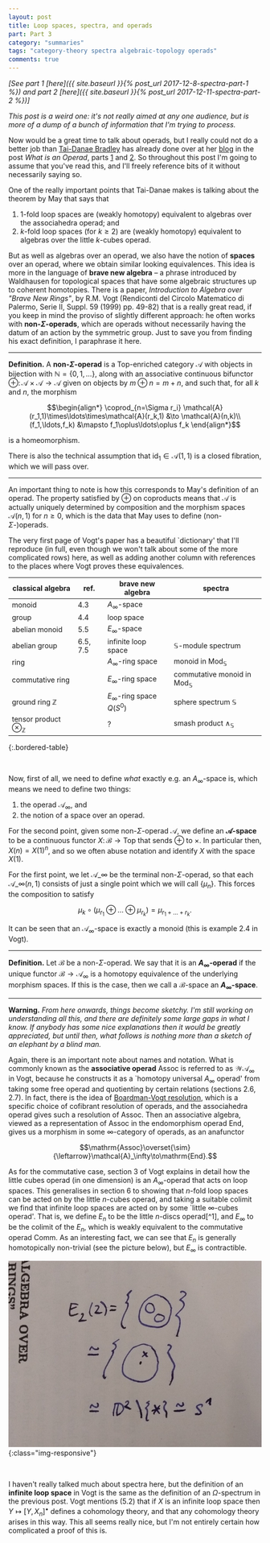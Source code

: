 ```yaml
---
layout: post
title: Loop spaces, spectra, and operads
part: Part 3
category: "summaries"
tags: "category-theory spectra algebraic-topology operads"
comments: true
---
```



_[See part 1 [here]({{ site.baseurl }}{% post_url 2017-12-8-spectra-part-1 %}) and part 2 [here]({{ site.baseurl }}{% post_url 2017-12-11-spectra-part-2 %})]_

_This post is a weird one: it's not really aimed at any one audience, but is more of a dump of a bunch of information that I'm trying to process._

Now would be a great time to talk about operads, but I really could not do a better job than [Tai-Danae Bradley](https://twitter.com/math3ma) has already done over at her [blog](http://www.math3ma.com) in the post _What is an Operad_, parts [1](http://www.math3ma.com/mathema/2017/10/23/what-is-an-operad-part-1) and [2](http://www.math3ma.com/mathema/2017/10/30/what-is-an-operad-part-2).
So throughout this post I'm going to assume that you've read this, and I'll freely reference bits of it without necessarily saying so.

<!--more-->

One of the really important points that Tai-Danae makes is talking about the theorem by May that says that

1. $1$-fold loop spaces are (weakly homotopy) equivalent to algebras over the associahedra operad; and
2. $k$-fold loop spaces (for $k\geqslant2$) are (weakly homotopy) equivalent to algebras over the little $k$-cubes operad.

But as well as algebras over an operad, we also have the notion of **spaces** over an operad, where we obtain similar looking equivalences.
This idea is more in the language of **brave new algebra** – a phrase introduced by Waldhausen for topological spaces that have some algebraic structures up to coherent homotopies.
There is a paper, _Introduction to Algebra over "Brave New Rings"_, by R.M. Vogt (Rendiconti del Circolo Matematico di Palermo, Serie II, Suppl. 59 (1999) pp. 49-82) that is a really great read, if you keep in mind the proviso of slightly different approach: he often works with **non-$\Sigma$-operads**, which are operads without necessarily having the datum of an action by the symmetric group.
Just to save you from finding his exact definition, I paraphrase it here.

---

**Definition.** A **non-$\Sigma$-operad** is a $\mathsf{Top}$-enriched category $\mathcal{A}$ with objects in bijection with $\mathbb{N}=\{0,1,\ldots\}$, along with an associative continuous bifunctor $\oplus\colon\mathcal{A}\times\mathcal{A}\to\mathcal{A}$ given on objects by $m\oplus n=m+n$, and such that, for all $k$ and $n$, the morphism

$$\begin{align*}
    \coprod_{n=\Sigma r_i} \mathcal{A}(r_1,1)\times\ldots\times\mathcal{A}(r_k,1) &\to \mathcal{A}(n,k)\\
    (f_1,\ldots,f_k) &\mapsto f_1\oplus\ldots\oplus f_k
\end{align*}$$

is a homeomorphism.

There is also the technical assumption that $\mathrm{id}_1\in\mathcal{A}(1,1)$ is a closed fibration, which we will pass over.

---

An important thing to note is how this corresponds to May's definition of an operad.
The property satisfied by $\oplus$ on coproducts means that $\mathcal{A}$ is actually uniquely determined by composition and the morphism spaces $\mathcal{A}(n,1)$ for $n\geqslant0$, which is the data that May uses to define (non-$\Sigma$-)operads.

The very first page of Vogt's paper has a beautiful `dictionary' that I'll reproduce (in full, even though we won't talk about some of the more complicated rows) here, as well as adding another column with references to the places where Vogt proves these equivalences.

| classical algebra | ref. | brave new algebra | spectra |
| ----------------- | ---- | ----------------- | ------- |
| monoid | 4.3 | $A_\infty$-space | |
| group | 4.4 | loop space | |
| abelian monoid | 5.5 | $E_\infty$-space | |
| abelian group | 6.5, 7.5 | infinite loop space | $\mathbb{S}$-module spectrum |
| ring | | $A_\infty$-ring space | monoid in $\mathsf{Mod}_\mathbb{S}$ |
| commutative ring | | $E_\infty$-ring space | commutative monoid in $\mathsf{Mod}_\mathbb{S}$ |
| ground ring $\mathbb{Z}$ | | $E_\infty$-ring space $Q(S^0)$ | sphere spectrum $\mathbb{S}$ |
| tensor product $\otimes_\mathbb{Z}$ | | ? | smash product $\wedge_\mathbb{S}$ |
{:.bordered-table}

&nbsp;

Now, first of all, we need to define _what_ exactly e.g. an $A_\infty$-space is, which means we need to define two things:

1. the operad $\mathcal{A}_\infty$, and
2. the notion of a space over an operad.

For the second point, given some non-$\Sigma$-operad $\mathcal{A}$, we define an **$\mathcal{A}$-space** to be a continuous functor $X\colon\mathcal{B}\to\mathsf{Top}$ that sends $\oplus$ to $\times$.
In particular then, $X(n)=X(1)^n$, and so we often abuse notation and identify $X$ with the space $X(1)$.

For the first point, we let $\mathcal{A}\_\infty$ be the terminal non-$\Sigma$-operad, so that each $\mathcal{A}\_\infty(n,1)$ consists of just a single point which we will call {$\mu_n$}.
This forces the composition to satisfy

$$\mu_k\circ(\mu_{r_1}\oplus\ldots\oplus\mu_{r_k}) = \mu_{r_1+\ldots+r_k}.$$

It can be seen that an $\mathcal{A}_\infty$-space is exactly a monoid (this is example 2.4 in Vogt).

---

**Definition.** Let $\mathcal{B}$ be a non-$\Sigma$-operad.
We say that it is an **$A_\infty$-operad** if the unique functor $\mathcal{B}\to\mathcal{A}_\infty$ is a homotopy equivalence of the underlying morphism spaces.
If this is the case, then we call a $\mathcal{B}$-space an **$A_\infty$-space**.

---

**Warning.** _From here onwards, things become sketchy._
_I'm still working on understanding all this, and there are definitely some large gaps in what I know._
_If anybody has some nice explanations then it would be greatly appreciated, but until then, what follows is nothing more than a sketch of an elephant by a blind man._

Again, there is an important note about names and notation.
What is commonly known as the **associative operad** $\mathrm{Assoc}$ is referred to as $\mathcal{W}\mathcal{A_\infty}$ in Vogt, because he constructs it as a `homotopy universal $A_\infty$ operad' from taking some free operad and quotienting by certain relations (sections 2.6, 2.7).
In fact, there is the idea of [Boardman-Vogt resolution](https://ncatlab.org/nlab/show/Boardman-Vogt+resolution), which is a specific choice of cofibrant resolution of operads, and the associahedra operad gives such a resolution of $\mathrm{Assoc}$.
Then an associative algebra, viewed as a representation of $\mathrm{Assoc}$ in the endomorphism operad $\mathrm{End}$, gives us a morphism in some $\infty$-category of operads, as an anafunctor

$$\mathrm{Assoc}\overset{\sim}{\leftarrow}\mathcal{A}_\infty\to\mathrm{End}.$$

As for the commutative case, section 3 of Vogt explains in detail how the little cubes operad (in one dimension) is an $A_\infty$-operad that acts on loop spaces.
This generalises in section 6 to showing that $n$-fold loop spaces can be acted on by the little $n$-cubes operad, and taking a suitable colimit we find that infinite loop spaces are acted on by some `little $\infty$-cubes operad'.
That is, we define $E_n$ to be the little $n$-discs operad[^1], and $E_\infty$ to be the colimit of the $E_n$, which is weakly equivalent to the commutative operad $\mathrm{Comm}$.
As an interesting fact, we can see that $E_n$ is generally homotopically non-trivial (see the picture below), but $E_\infty$ is contractible.

![Proof that $E_2(2)$ is homotopic to the circle](/assets/post-images/2018-3-12-spectra-part-3-E22.jpg){:class="img-responsive"}

&nbsp;

I haven't really talked much about spectra here, but the definition of an **infinite loop space** in Vogt is the same as the definition of an $\Omega$-spectrum in the previous post.
Vogt mentions (5.2) that if $X$ is an infinite loop space then $Y\mapsto[Y,X_n]^\bullet$ defines a cohomology theory, and that any cohomology theory arises in this way.
This all seems really nice, but I'm not entirely certain how complicated a proof of this is.